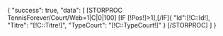 {
    "success": true,
    "data": [
        [STORPROC TennisForever/Court/Web=1|C|0|100]
            [IF [!Pos!]>1],[/IF]{
                "Id":[!C::Id!],
                "Titre": "[!C::Titre!]",
                "TypeCourt": "[!C::TypeCourt!]"
            }
        [/STORPROC]
    ]
}
